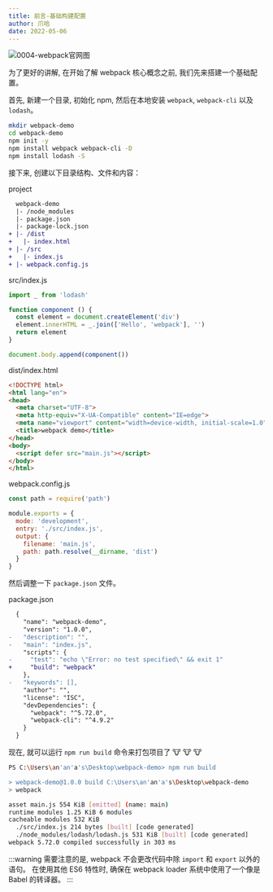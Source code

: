 ```yaml
---
title: 前言-基础构建配置
author: 爪哈
date: 2022-05-06
---
```


![0004-webpack官网图](https://cdn.jsdelivr.net/gh/lemonnuu/PicGoPictureBed/markdown/webpack/0004-webpack官网图.png)

为了更好的讲解, 在开始了解 webpack 核心概念之前, 我们先来搭建一个基础配置。

首先, 新建一个目录, 初始化 npm, 然后在本地安装 `webpack`, `webpack-cli` 以及 `lodash`。

```bash
mkdir webpack-demo
cd webpack-demo
npm init -y
npm install webpack webpack-cli -D
npm install lodash -S
```

接下来, 创建以下目录结构、文件和内容：

project

```diff
  webpack-demo
  |- /node_modules
  |- package.json
  |- package-lock.json
+ |- /dist
+   |- index.html
+ |- /src
+   |- index.js
+ |- webpack.config.js
```

src/index.js

```js
import _ from 'lodash'

function component () {
  const element = document.createElement('div')
  element.innerHTML = _.join(['Hello', 'webpack'], '')
  return element
}

document.body.append(component())
```

dist/index.html

```html {10}
<!DOCTYPE html>
<html lang="en">
<head>
  <meta charset="UTF-8">
  <meta http-equiv="X-UA-Compatible" content="IE=edge">
  <meta name="viewport" content="width=device-width, initial-scale=1.0">
  <title>webpack demo</title>
</head>
<body>
  <script defer src="main.js"></script>
</body>
</html>
```

webpack.config.js

```js
const path = require('path')

module.exports = {
  mode: 'development',
  entry: './src/index.js',
  output: {
    filename: 'main.js',
    path: path.resolve(__dirname, 'dist')
  }
}
```

然后调整一下 `package.json` 文件。

package.json

```diff
  {
    "name": "webpack-demo",
    "version": "1.0.0",
-   "description": "",
-   "main": "index.js",
    "scripts": {
-     "test": "echo \"Error: no test specified\" && exit 1"
+     "build": "webpack"
    },
-   "keywords": [],
    "author": "",
    "license": "ISC",
    "devDependencies": {
      "webpack": "^5.72.0",
      "webpack-cli": "^4.9.2"
    }
  }
```

现在, 就可以运行 `npm run build` 命令来打包项目了 :cow: :cow: :cow:

```bash
PS C:\Users\an'an'a's\Desktop\webpack-demo> npm run build

> webpack-demo@1.0.0 build C:\Users\an'an'a's\Desktop\webpack-demo
> webpack

asset main.js 554 KiB [emitted] (name: main)
runtime modules 1.25 KiB 6 modules
cacheable modules 532 KiB
  ./src/index.js 214 bytes [built] [code generated]
  ./node_modules/lodash/lodash.js 531 KiB [built] [code generated]
webpack 5.72.0 compiled successfully in 303 ms
```

:::warning
需要注意的是, webpack 不会更改代码中除 `import` 和 `export` 以外的语句。
在使用其他 ES6 特性时, 确保在 webpack loader 系统中使用了一个像是 Babel 的转译器。
:::

